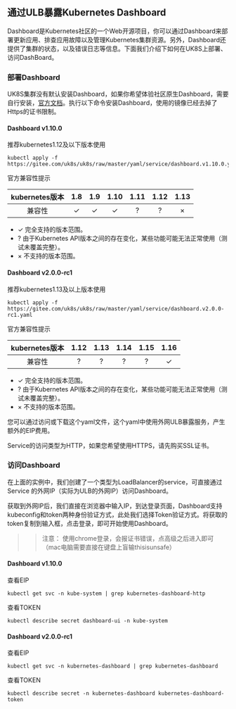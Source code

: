 
## 通过ULB暴露Kubernetes Dashboard


Dashboard是Kubernetes社区的一个Web开源项目，你可以通过Dashboard来部署更新应用、排查应用故障以及管理Kubernetes集群资源。另外，Dashboard还提供了集群的状态，以及错误日志等信息。下面我们介绍下如何在UK8S上部署、访问DashBoard。

### 部署Dashboard

UK8S集群没有默认安装Dashboard，如果你希望体验社区原生Dashboard，需要自行安装，[官方文档](https://github.com/kubernetes/dashboard/releases)。执行以下命令安装Dashboard，使用的镜像已经去掉了Https的证书限制。

#### Dashboard v1.10.0

推荐kubernetes1.12及以下版本使用

```
kubectl apply -f https://gitee.com/uk8s/uk8s/raw/master/yaml/service/dashboard.v1.10.0.yaml
```
官方兼容性提示

|kubernetes版本|1.8|1.9|1.10|1.11|1.12|1.13|
|:-:|:-:|:-:|:-:|:-:|:-:|:-:|
|兼容性|✓|✓|✓|?|?|×|

* ✓ 完全支持的版本范围。
* ? 由于Kubernetes API版本之间的存在变化，某些功能可能无法正常使用（测试未覆盖完整）。
* × 不支持的版本范围。

#### Dashboard v2.0.0-rc1

推荐kubernetes1.13及以上版本使用

```
kubectl apply -f https://gitee.com/uk8s/uk8s/raw/master/yaml/service/dashboard.v2.0.0-rc1.yaml
```
官方兼容性提示

|kubernetes版本|1.12|1.13|1.14|1.15|1.16|
|:-:|:-:|:-:|:-:|:-:|:-:|
|兼容性|?|?|?|?|✓|

* ✓ 完全支持的版本范围。
* ? 由于Kubernetes API版本之间的存在变化，某些功能可能无法正常使用（测试未覆盖完整）。
* × 不支持的版本范围。


您可以通过访问或下载这个yaml文件，这个yaml中使用外网ULB暴露服务，产生额外的EIP费用。

Service的访问类型为HTTP，如果您希望使用HTTPS，请先购买SSL证书。


### 访问Dashboard

在上面的实例中，我们创建了一个类型为LoadBalancer的service，可直接通过Service 的外网IP（实际为ULB的外网IP）访问Dashboard。

获取到外网IP后，我们直接在浏览器中输入IP，到达登录页面，Dashboard支持kubeconfig和token两种身份验证方式，此处我们选择Token验证方式。将获取的token复制到输入框，点击登录，即可开始使用Dashboard。

>> 注意： 使用chrome登录，会报证书错误，点高级之后进入即可（mac电脑需要直接在键盘上盲输thisisunsafe）

#### Dashboard v1.10.0
查看EIP
```
kubectl get svc -n kube-system | grep kubernetes-dashboard-http 
```
查看TOKEN
```
kubectl describe secret dashboard-ui -n kube-system
```

#### Dashboard v2.0.0-rc1
查看EIP
```
kubectl get svc -n kubernetes-dashboard | grep kubernetes-dashboard
```
查看TOKEN
```
kubectl describe secret -n kubernetes-dashboard kubernetes-dashboard-token
```


